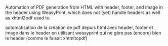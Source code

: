 Automation of PDF generation from HTML with header, footer, and image in the header using WeasyPrint, which does not (yet) handle headers as well as xhtml2pdf used to.


automatisation de la création de pdf depuis html avec header, footer et image dans le header en utilisant weasyprint qui ne gère pas (encore) bien le header (comme le faisait xhtmltopdf)
